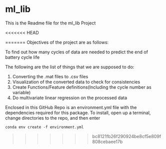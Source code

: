 # ml_lib
This is the Readme file for the ml_lib Project

<<<<<<< HEAD

=======
Objectives of the project are as follows:

To find out how many cycles of data are needed to predict the end of battery cycle life

The following are the list of things that we are supposed to do:

1. Converting the .mat files to .csv files
2. Visualization of the converted data to check for consistencies
3. Create Functions/Feature definitions(Including the cycle number as variable)
4. Do multivariate linear regression on the processed data

Enclosed in this GitHub Repo is an environment.yml file with the 
dependencies required for this package. To install, open up a 
terminal, change directories to the repo, and then enter

`conda env create -f environment.yml`

>>>>>>> bc8121fb26f290924be8cf5e809f808cebaee17b
